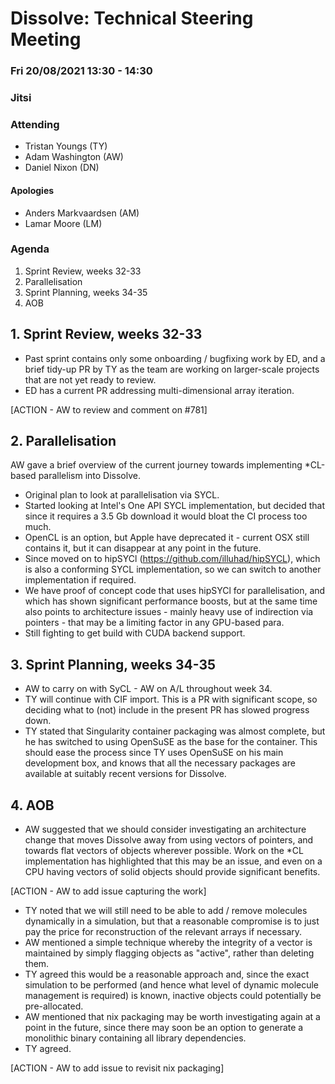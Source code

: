 # Dissolve: Technical Steering Meeting
### Fri 20/08/2021 13:30 - 14:30
### Jitsi

### Attending

- Tristan Youngs (TY)
- Adam Washington (AW)
- Daniel Nixon (DN)

#### Apologies

- Anders Markvaardsen (AM)
- Lamar Moore (LM)

### Agenda

1. Sprint Review, weeks 32-33
2. Parallelisation
3. Sprint Planning, weeks 34-35
3. AOB

## 1. Sprint Review, weeks 32-33

- Past sprint contains only some onboarding / bugfixing work by ED, and a brief tidy-up PR by TY as the team are working on larger-scale projects that are not yet ready to review.
- ED has a current PR addressing multi-dimensional array iteration.

[ACTION - AW to review and comment on #781]

## 2. Parallelisation

AW gave a brief overview of the current journey towards implementing *CL-based parallelism into Dissolve.

- Original plan to look at parallelisation via SYCL.
- Started looking at Intel's One API SYCL implementation, but decided that since it requires a 3.5 Gb download it would bloat the CI process too much.
- OpenCL is an option, but Apple have deprecated it - current OSX still contains it, but it can disappear at any point in the future.
- Since moved on to hipSYCl (https://github.com/illuhad/hipSYCL), which is also a conforming SYCL implementation, so we can switch to another implementation if required.
- We have proof of concept code that uses hipSYCl for parallelisation, and which has shown significant performance boosts, but at the same time also points to architecture issues - mainly heavy use of indirection via pointers - that may be a limiting factor in any GPU-based para.
- Still fighting to get build with CUDA backend support.

## 3. Sprint Planning, weeks 34-35

- AW to carry on with SyCL - AW on A/L throughout week 34.
- TY will continue with CIF import. This is a PR with significant scope, so deciding what to (not) include in the present PR has slowed progress down.
- TY stated that Singularity container packaging was almost complete, but he has switched to using OpenSuSE as the base for the container. This should ease the process since TY uses OpenSuSE on his main development box, and knows that all the necessary packages are available at suitably recent versions for Dissolve.

## 4. AOB

- AW suggested that we should consider investigating an architecture change that moves Dissolve away from using vectors of pointers, and towards flat vectors of objects wherever possible. Work on the *CL implementation has highlighted that this may be an issue, and even on a CPU having vectors of solid objects should provide significant benefits.

[ACTION - AW to add issue capturing the work]

- TY noted that we will still need to be able to add / remove molecules dynamically in a simulation, but that a reasonable compromise is to just pay the price for reconstruction of the relevant arrays if necessary.
- AW mentioned a simple technique whereby the integrity of a vector is maintained by simply flagging objects as "active", rather than deleting them.
- TY agreed this would be a reasonable approach and, since the exact simulation to be performed (and hence what level of dynamic molecule management is required) is known, inactive objects could potentially be pre-allocated.
- AW mentioned that nix packaging may be worth investigating again at a point in the future, since there may soon be an option to generate a monolithic binary containing all library dependencies.
- TY agreed.

[ACTION - AW to add issue to revisit nix packaging]
